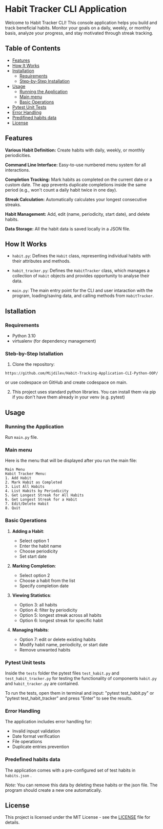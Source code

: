 # Habit Tracker CLI Application

Welcome to Habit Tracker CLI! This console application helps you build and track beneficial habits. Monitor your goals on a daily, weekly, or monthly basis, analyze your progress, and stay motivated through streak tracking.


## Table of Contents

* [Features](#features)
* [How It Works](#how-it-works)
* [Installation](#istallation)
  * [Requirements](#requirements)
  * [Step-by-Step Installation](#steb-by-step-istallation)
* [Usage](#usage)
  * [Running the Application](#running-the-application)
  * [Main menu](#main-menu)
  * [Basic Operations](#basic-operations)
* [Pytest Unit Tests](#pytest-unit-tests)
* [Error Handling](#error-handling)
* [Predifined habits data](#predefined-habits-data)
* [License](#license)

## Features
**Various Habit Definition:** Create habits with daily, weekly, or monthly periodicities.

**Command Line Interface:** Easy-to-use numbered menu system for all interactions.

**Completion Tracking:** Mark habits as completed on the current date or a custom date. The app prevents duplicate completions inside the same period (e.g., won't count a daily habit twice in one day).

**Streak Calculation:** Automatically calculates your longest consecutive streaks.

**Habit Management:** Add, edit (name, periodicity, start date), and delete habits.

**Data Storage:** All the habit data is saved locally in a JSON file.


## How It Works
* `habit.py`: Defines the `Habit` class, representing individual habits with their attributes and methods.
    
* `habit_tracker.py`: Defines the `HabitTracker` class, which manages a collection of `Habit` objects and provides opportunity to analyse their data.
   
* `main.py`: The main entry point for the CLI and user intaraction with the program, loading/saving data, and calling methods from `HabitTracker`.


## Istallation

### Requirements

* Python 3.10
* virtualenv (for dependency management)

### Steb-by-Step Istallation

1. Clone the repository:

```
https://github.com/Mijdilev/Habit-Tracking-Application-CLI-Python-OOP/
```
or use codespace on GitHub and create codespace on main.

2. This project uses standard python libraries. You can install them via pip if you don't have them already in your venv (e.g. pytest)

## Usage

### Running the Application

Run `main.py` file.

### Main menu

Here is the menu that will be displayed after you run the main file:

```
Main Menu
Habit Tracker Menu:
1. Add Habit
2. Mark Habit as Completed
3. List All Habits
4. List Habits by Periodicity
5. Get Longest Streak for All Habits
6. Get Longest Streak for a Habit
7. Edit/Delete Habit
8. Quit
```
### Basic Operations

1. **Adding a Habit**:
    - Select option 1
    - Enter the habit name
    - Choose periodicity
    - Set start date

2. **Marking Completion**:
    - Select option 2 
    - Choose a habit from the list
    - Specify completion date

3. **Viewing Statistics**:
    - Option 3: all habits
    - Option 4: filter by periodicity
    - Option 5: longest streak across all habits
    - Option 6: longest streak for specific habit
4. **Managing Habits**:
    - Option 7: edit or delete existing habits
    - Modify habit name, periodicity, or start date
    - Remove unwanted habits


### Pytest Unit tests
Inside the `tests` folder the pytest files `test_habit.py` and `test_habit_tracker.py` for testing the functionality of components `habit.py` and `habit_tracker.py` are contained.

To run the tests, open them in terminal and input: "pytest test_habit.py" or "pytest test_habit_tracker" and press "Enter" to see the results.

### Error Handling
The application includes error handling for:
* Invalid inpupt validation
* Date format verification
* File operations
* Duplicate entries prevention

### Predefined habits data
The application comes with a pre-configured set of test habits in `habits.json` . 

*Note:* You can remove this data by deleting these habits or the json file. The program should create a new one automatically.

## License
This project is licensed under the MIT License - see the [LICENSE](https://github.com/Mijdilev/Habit-Tracking-Application-CLI-Python-OOP/blob/main/LICENSE) file for details.
